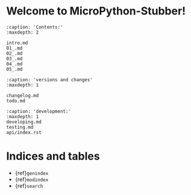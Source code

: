 
# Welcome to MicroPython-Stubber!

```{toctree}
:caption: 'Contents:'
:maxdepth: 2

intro.md
01_.md
02_.md
03_.md
04_.md
05_.md
```

```{toctree}
:caption: 'versions and changes'
:maxdepth: 1

changelog.md
todo.md

```

```{toctree}
:caption: 'development:'
:maxdepth: 1
developing.md
testing.md
api/index.rst
```

# Indices and tables

- {ref}`genindex`
- {ref}`modindex`
- {ref}`search`
